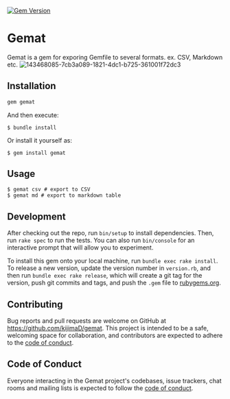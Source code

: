 [![Gem Version](https://badge.fury.io/rb/gemat.svg)](https://badge.fury.io/rb/gemat)

# Gemat

Gemat is a gem for exporing Gemfile to several formats. ex. CSV, Markdown etc.
![143468085-7cb3a089-1821-4dc1-b725-361001f72dc3](https://user-images.githubusercontent.com/11595790/143468450-d5d4451d-9103-4018-bfcf-3dc75b652cd1.png)

## Installation

```ruby
gem gemat
```

And then execute:

    $ bundle install

Or install it yourself as:

    $ gem install gemat

## Usage

```shell
$ gemat csv # export to CSV
$ gemat md # export to markdown table
```

## Development

After checking out the repo, run `bin/setup` to install dependencies. Then, run `rake spec` to run the tests. You can also run `bin/console` for an interactive prompt that will allow you to experiment.

To install this gem onto your local machine, run `bundle exec rake install`. To release a new version, update the version number in `version.rb`, and then run `bundle exec rake release`, which will create a git tag for the version, push git commits and tags, and push the `.gem` file to [rubygems.org](https://rubygems.org).

## Contributing

Bug reports and pull requests are welcome on GitHub at https://github.com/kijimaD/gemat. This project is intended to be a safe, welcoming space for collaboration, and contributors are expected to adhere to the [code of conduct](https://github.com/kijimaD/gemat/blob/master/CODE_OF_CONDUCT.md).

## Code of Conduct

Everyone interacting in the Gemat project's codebases, issue trackers, chat rooms and mailing lists is expected to follow the [code of conduct](https://github.com/kijimaD/gemat/blob/master/CODE_OF_CONDUCT.md).
